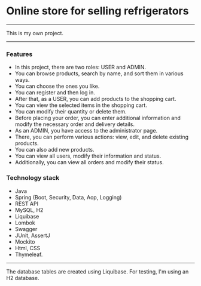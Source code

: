 # Online store for selling refrigerators
<hr>
This is my own project.
<hr>

### Features


* In this project, there are two roles: USER and ADMIN.
* You can browse products, search by name, and sort them in various ways.
* You can  choose the ones you like.
* You can register and then log in.
* After that, as a USER, you can add products to the shopping cart.
* You can view the selected items in the shopping cart. 
* You can modify their quantity or delete them.
* Before placing your order, you can enter additional information and modify the necessary order and delivery details.
* As an ADMIN, you have access to the administrator page. 
* There, you can perform various actions: view, edit, and delete existing products. 
* You can also add new products. 
* You can view all users, modify their information and status. 
* Additionally, you can view all orders and modify their status.

### Technology stack
* Java 
* Spring (Boot, Security, Data, Aop, Logging)
* REST API
* MySQL, H2
* Liquibase
* Lombok
* Swagger
* JUnit, AssertJ
* Mockito
* Html, CSS
* Thymeleaf.



<hr>
The database tables are created using Liquibase. 
For testing, I'm using an H2 database.
<br>